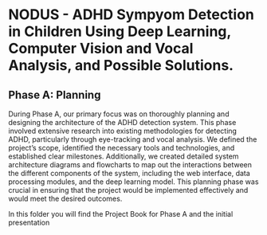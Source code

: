 # NODUS - ADHD Sympyom Detection in Children Using Deep Learning, Computer Vision and Vocal Analysis, and Possible Solutions.

<h2>Phase A: Planning</h2>
<p>
During Phase A, our primary focus was on thoroughly planning and designing the architecture of the ADHD detection system. This phase involved extensive research into existing methodologies for detecting ADHD, particularly through eye-tracking and vocal analysis. We defined the project’s scope, identified the necessary tools and technologies, and established clear milestones. Additionally, we created detailed system architecture diagrams and flowcharts to map out the interactions between the different components of the system, including the web interface, data processing modules, and the deep learning model. This planning phase was crucial in ensuring that the project would be implemented effectively and would meet the desired outcomes.</p>

<p>In this folder you will find the Project Book for Phase A and the initial presentation</p>
